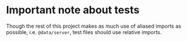 # Important note about tests

Though the rest of this project makes as much use of aliased imports as possible, i.e. `@data/server`, test files should use relative imports.
